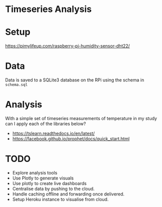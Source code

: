 # Timeseries Analysis

# Setup

https://pimylifeup.com/raspberry-pi-humidity-sensor-dht22/

# Data

Data is saved to a SQLite3 database on the RPi using the schema in `schema.sql`

# Analysis

With a simple set of timeseries measurements of temperature in my study can I apply
each of the libraries below?

 - https://tslearn.readthedocs.io/en/latest/
 - https://facebook.github.io/prophet/docs/quick_start.html

# TODO
 - Explore analysis tools
 - Use Plotly to generate visuals
 - Use plotly to create live dashboards
 - Centralise data by pushing to the cloud.
 - Handle caching offline and forwarding once delivered.
 - Setup Heroku instance to visualise from cloud.
